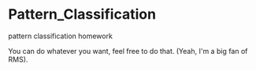 Pattern_Classification
======================

pattern classification homework


You can do whatever you want, feel free to do that. (Yeah, I'm a big fan of RMS).
